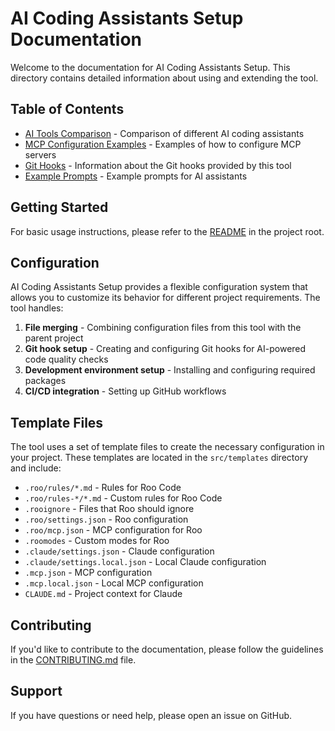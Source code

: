 # AI Coding Assistants Setup Documentation

Welcome to the documentation for AI Coding Assistants Setup. This directory contains detailed information about using and extending the tool.

## Table of Contents

- [AI Tools Comparison](./ai-tools-comparison.md) - Comparison of different AI coding assistants
- [MCP Configuration Examples](./mcp-config-examples.md) - Examples of how to configure MCP servers
- [Git Hooks](./hooks.md) - Information about the Git hooks provided by this tool
- [Example Prompts](./example-prompts.md) - Example prompts for AI assistants

## Getting Started

For basic usage instructions, please refer to the [README](../README.md) in the project root.

## Configuration

AI Coding Assistants Setup provides a flexible configuration system that allows you to customize its behavior for different project requirements. The tool handles:

1. **File merging** - Combining configuration files from this tool with the parent project
2. **Git hook setup** - Creating and configuring Git hooks for AI-powered code quality checks
3. **Development environment setup** - Installing and configuring required packages
4. **CI/CD integration** - Setting up GitHub workflows

## Template Files

The tool uses a set of template files to create the necessary configuration in your project. These templates are located in the `src/templates` directory and include:

- `.roo/rules/*.md` - Rules for Roo Code
- `.roo/rules-*/*.md` - Custom rules for Roo Code
- `.rooignore` - Files that Roo should ignore
- `.roo/settings.json` - Roo configuration
- `.roo/mcp.json` - MCP configuration for Roo
- `.roomodes` - Custom modes for Roo
- `.claude/settings.json` - Claude configuration
- `.claude/settings.local.json` - Local Claude configuration
- `.mcp.json` - MCP configuration
- `.mcp.local.json` - Local MCP configuration
- `CLAUDE.md` - Project context for Claude

## Contributing

If you'd like to contribute to the documentation, please follow the guidelines in the [CONTRIBUTING.md](../CONTRIBUTING.md) file.

## Support

If you have questions or need help, please open an issue on GitHub.